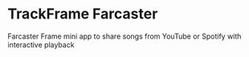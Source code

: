 # TrackFrame Farcaster

Farcaster Frame mini app to share songs from YouTube or Spotify with interactive playback
